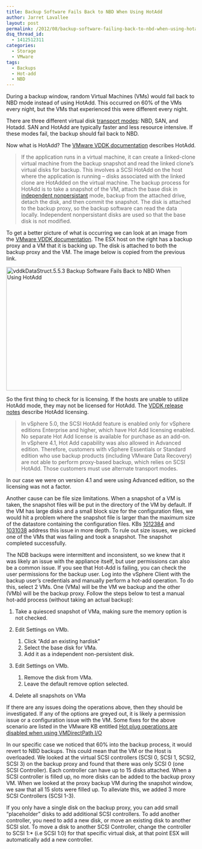 ```yaml
---
title: Backup Software Fails Back to NBD When Using HotAdd
author: Jarret Lavallee
layout: post
permalink: /2012/08/backup-software-failing-back-to-nbd-when-using-hotadd/
dsq_thread_id:
  - 1412512311
categories:
  - Storage
  - VMware
tags:
  - Backups
  - Hot-add
  - NBD
---
```

During a backup window, random Virtual Machines (VMs) would fail back to NBD mode instead of using HotAdd. This occurred on 60% of the VMs every night, but the VMs that experienced this were different every night.

There are three different virtual disk <a href="http://pubs.vmware.com/vsphere-50/index.jsp?topic=/com.vmware.vddk.pg.doc_50/vddkDataStruct.5.5.html" onclick="javascript:_gaq.push(['_trackEvent','outbound-article','http://pubs.vmware.com/vsphere-50/index.jsp?topic=/com.vmware.vddk.pg.doc_50/vddkDataStruct.5.5.html']);" target="_blank">transport modes</a>: NBD, SAN, and Hotadd. SAN and HotAdd are typically faster and less resource intensive. If these modes fail, the backup should fail back to NBD.

Now what is HotAdd? The <a href="http://pubs.vmware.com/vsphere-50/index.jsp?topic=/com.vmware.vddk.pg.doc_50/vddkDataStruct.5.5.html" onclick="javascript:_gaq.push(['_trackEvent','outbound-article','http://pubs.vmware.com/vsphere-50/index.jsp?topic=/com.vmware.vddk.pg.doc_50/vddkDataStruct.5.5.html']);" target="_blank">VMware VDDK documentation</a> describes HotAdd.

> If the application runs in a virtual machine, it can create a linked-clone virtual machine from the backup snapshot and read the linked clone’s virtual disks for backup. This involves a SCSI HotAdd on the host where the application is running – disks associated with the linked clone are HotAdded on the virtual machine. The backup process for HotAdd is to take a snapshot of the VM, attach the base disk in <a href="http://www.vmware.com/support/ws3/doc/ws32_disks2.html" onclick="javascript:_gaq.push(['_trackEvent','outbound-article','http://www.vmware.com/support/ws3/doc/ws32_disks2.html']);" target="_blank">independent nonpersistant</a> mode, backup from the attached drive, detach the disk, and then commit the snapshot. The disk is attached to the backup proxy, so the backup software can read the data locally. Independent nonpersistant disks are used so that the base disk is not modified.

To get a better picture of what is occurring we can look at an image from the <a href="http://pubs.vmware.com/vsphere-50/index.jsp?topic=/com.vmware.vddk.pg.doc_50/vddkDataStruct.5.5.html" onclick="javascript:_gaq.push(['_trackEvent','outbound-article','http://pubs.vmware.com/vsphere-50/index.jsp?topic=/com.vmware.vddk.pg.doc_50/vddkDataStruct.5.5.html']);" target="_blank">VMware VDDK documentation</a>. The ESX host on the right has a backup proxy and a VM that it is backing up. The disk is attached to both the backup proxy and the VM. The image below is copied from the previous link.

<a href="http://virtuallyhyper.com/wp-content/uploads/2012/07/vddkDataStruct.5.5.3.png" onclick="javascript:_gaq.push(['_trackEvent','outbound-article','http://virtuallyhyper.com/wp-content/uploads/2012/07/vddkDataStruct.5.5.3.png']);"><img class="aligncenter size-full wp-image-1846" title="vddkDataStruct.5.5.3" src="http://virtuallyhyper.com/wp-content/uploads/2012/07/vddkDataStruct.5.5.3.png" alt="vddkDataStruct.5.5.3 Backup Software Fails Back to NBD When Using HotAdd" width="466" height="328" /></a>

So the first thing to check for is licensing. If the hosts are unable to utilize HotAdd mode, they may not be licensed for HotAdd. The <a href="http://www.vmware.com/support/developer/vddk/VDDK-500-ReleaseNotes.html" onclick="javascript:_gaq.push(['_trackEvent','outbound-article','http://www.vmware.com/support/developer/vddk/VDDK-500-ReleaseNotes.html']);" target="_blank">VDDK release notes</a> describe HotAdd licensing.

> In vSphere 5.0, the SCSI HotAdd feature is enabled only for vSphere editions Enterprise and higher, which have Hot Add licensing enabled. No separate Hot Add license is available for purchase as an add-on. In vSphere 4.1, Hot Add capability was also allowed in Advanced edition. Therefore, customers with vSphere Essentials or Standard edition who use backup products (including VMware Data Recovery) are not able to perform proxy-based backup, which relies on SCSI HotAdd. Those customers must use alternate transport modes.

In our case we were on version 4.1 and were using Advanced edition, so the licensing was not a factor.

Another cause can be file size limitations. When a snapshot of a VM is taken, the snapshot files will be put in the directory of the VM by default. If the VM has large disks and a small block size for the configuration files, we would hit a problem where the snapshot file is larger than the maximum size of the datastore containing the configuration files. KBs <a href="http://kb.vmware.com/kb/1012384" onclick="javascript:_gaq.push(['_trackEvent','outbound-article','http://kb.vmware.com/kb/1012384']);" target="_blank">1012384</a> and <a href="http://kb.vmware.com/kb/1031038" onclick="javascript:_gaq.push(['_trackEvent','outbound-article','http://kb.vmware.com/kb/1031038']);" target="_blank">1031038</a> address this issue in more depth. To rule out size issues, we picked one of the VMs that was failing and took a snapshot. The snapshot completed successfully.

The NDB backups were intermittent and inconsistent, so we knew that it was likely an issue with the appliance itself, but user permissions can also be a common issue. If you see that Hot-Add is failing, you can check the user permissions for the backup user. Log into the vSphere Client with the backup user&#8217;s credentials and manually perform a hot-add operation. To do this, select 2 VMs. One (VMa) will be the VM we backup and the other (VMb) will be the backup proxy. Follow the steps below to test a manual hot-add process (without taking an actual backup):

1.  Take a quiesced snapshot of VMa, making sure the memory option is not checked.
2.  Edit Settings on VMb.
    
    1.  Click &#8220;Add an existing hardisk&#8221;
    2.  Select the base disk for VMa.
    3.  Add it as a independent non-persistent disk.

3.  Edit Settings on VMb.
    
    1.  Remove the disk from VMa.
    2.  Leave the default remove option selected.

4.  Delete all snapshots on VMa

If there are any issues doing the operations above, then they should be investigated. If any of the options are greyed out, it is likely a permission issue or a configuration issue with the VM. Some fixes for the above scenario are listed in the VMware KB entitled <a href="http://kb.vmware.com/kb/1010789" onclick="javascript:_gaq.push(['_trackEvent','outbound-article','http://kb.vmware.com/kb/1010789']);">Hot plug operations are disabled when using VMDirectPath I/O</a>

In our specific case we noticed that 60% into the backup process, it would revert to NBD backups. This could mean that the VM or the Host is overloaded. We looked at the virtual SCSI controllers (SCSI 0, SCSI 1, SCSI2, SCSI 3) on the backup proxy and found that there was only SCSI 0 (one SCSI Controller). Each controller can have up to 15 disks attached. When a SCSI controller is filled up, no more disks can be added to the backup proxy VM. When we looked at the proxy backup VM during the snapshot window, we saw that all 15 slots were filled up. To alleviate this, we added 3 more SCSI Controllers (SCSI 1-3).

If you only have a single disk on the backup proxy, you can add small &#8220;placeholder&#8221; disks to add additional SCSI controllers. To add another controller, you need to add a new disk, or move an existing disk to another SCSI slot. To move a disk to another SCSI Controller, change the controller to SCSI 1:* (i.e SCSI 1:0) for that specific virtual disk, at that point ESX will automatically add a new controller.

